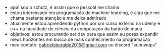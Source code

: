 -  opa! sou o schutz, é assim que o pessoal me chama
-  estou interessado em programação de machine learning, é algo que me chama bastante atenção e me deixa admirado
-  atualmente estou aprendendo python por um curso externo na udemy e c++ na faculdade de ciência da computação da barão de mauá
-  objetivos: estou procurando ser dev para que assim eu possa expandir meus horizontes em busca de mais conhecimento na programação
-  meu contato: gabrielsberaldo2015@gmail.com ou discord "schuwups"

<!---
schups-gt/schups-gt is a ✨ special ✨ repository because its `README.md` (this file) appears on your GitHub profile.
You can click the Preview link to take a look at your changes.
--->

